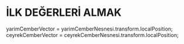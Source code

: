 # İLK DEĞERLERİ ALMAK
  
  yarimCemberVector = yarimCemberNesnesi.transform.localPosition;
  ceyrekCemberVector = ceyrekCemberNesnesi.transform.localPosition;
